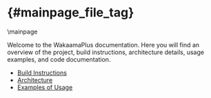 # {#mainpage_file_tag}

\mainpage

Welcome to the WakaamaPlus documentation. Here you will find an overview of the project, build instructions, architecture details, usage examples, and code documentation.

- [Build Instructions](build.md)
- [Architecture](architecture.md)
- [Examples of Usage](examples.md)
